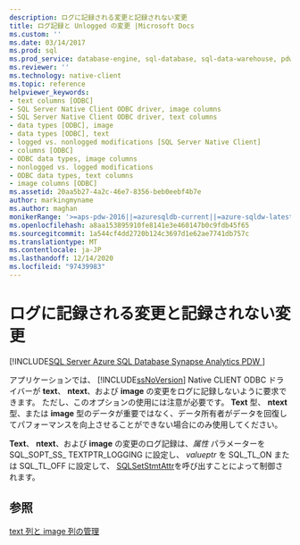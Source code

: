 ```yaml
---
description: ログに記録される変更と記録されない変更
title: ログ記録と Unlogged の変更 |Microsoft Docs
ms.custom: ''
ms.date: 03/14/2017
ms.prod: sql
ms.prod_service: database-engine, sql-database, sql-data-warehouse, pdw
ms.reviewer: ''
ms.technology: native-client
ms.topic: reference
helpviewer_keywords:
- text columns [ODBC]
- SQL Server Native Client ODBC driver, image columns
- SQL Server Native Client ODBC driver, text columns
- data types [ODBC], image
- data types [ODBC], text
- logged vs. nonlogged modifications [SQL Server Native Client]
- columns [ODBC]
- ODBC data types, image columns
- nonlogged vs. logged modifications
- ODBC data types, text columns
- image columns [ODBC]
ms.assetid: 20aa5b27-4a2c-46e7-8356-beb0eebf4b7e
author: markingmyname
ms.author: maghan
monikerRange: '>=aps-pdw-2016||=azuresqldb-current||=azure-sqldw-latest||>=sql-server-2016||>=sql-server-linux-2017||=azuresqldb-mi-current'
ms.openlocfilehash: a8aa153895910fe8141e3e460147b0c9fdb45f65
ms.sourcegitcommit: 1a544cf4dd2720b124c3697d1e62ae7741db757c
ms.translationtype: MT
ms.contentlocale: ja-JP
ms.lasthandoff: 12/14/2020
ms.locfileid: "97439983"
---
```

# <a name="logged-vs-unlogged-modifications"></a>ログに記録される変更と記録されない変更
[!INCLUDE[SQL Server Azure SQL Database Synapse Analytics PDW ](../../includes/applies-to-version/sql-asdb-asdbmi-asa-pdw.md)]

  アプリケーションでは、 [!INCLUDE[ssNoVersion](../../includes/ssnoversion-md.md)] Native CLIENT ODBC ドライバーが **text**、 **ntext**、および **image** の変更をログに記録しないように要求できます。 ただし、このオプションの使用には注意が必要です。 **Text** 型、 **ntext** 型、または **image** 型のデータが重要ではなく、データ所有者がデータを回復してパフォーマンスを向上させることができない場合にのみ使用してください。  
  
 **Text**、 **ntext**、および **image** の変更のログ記録は、*属性* パラメーターを SQL_SOPT_SS_ TEXTPTR_LOGGING に設定し、 *valueptr* を SQL_TL_ON または SQL_TL_OFF に設定して、 [SQLSetStmtAttr](../../relational-databases/native-client-odbc-api/sqlsetstmtattr.md)を呼び出すことによって制御されます。  
  
## <a name="see-also"></a>参照  
 [text 列と image 列の管理](../../relational-databases/native-client-odbc-text-image-columns/managing-text-and-image-columns.md)  
  
  
